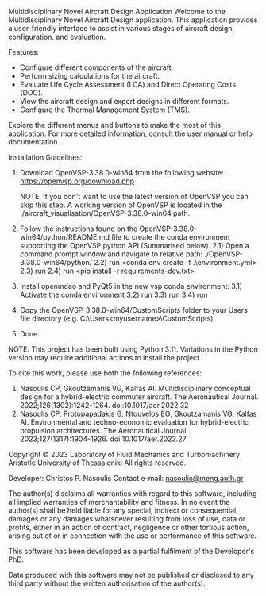 Multidisciplinary Novel Aircraft Design Application
Welcome to the Multidisciplinary Novel Aircraft Design application.
This application provides a user-friendly interface to assist in various stages of aircraft design, configuration, and evaluation.
        
Features:
- Configure different components of the aircraft.
- Perform sizing calculations for the aircraft.
- Evaluate Life Cycle Assessment (LCA) and Direct Operating Costs (DOC).
- View the aircraft design and export designs in different formats.
- Configure the Thermal Management System (TMS).
        
Explore the different menus and buttons to make the most of this application.
For more detailed information, consult the user manual or help documentation.

Installation Guidelines:

1) Download OpenVSP-3.38.0-win64 from the following website: https://openvsp.org/download.php

    NOTE: If you don't want to use the latest version of OpenVSP you can skip this step. A working version of OpenVSP is 
    located in the ./aircraft_visualisation/OpenVSP-3.38.0-win64 path.

2) Follow the instructions found on the OpenVSP-3.38.0-win64/python/README.md file to create the conda environment supporting the OpenVSP python API (Summarised below).
    2.1) Open a command prompt window and navigate to relative path: ./OpenVSP-3.38.0-win64/python/
    2.2) run <conda env create -f .\environment.yml>
    2.3) run <conda activate mdhead_vsp>
    2.4) run <pip install -r requirements-dev.txt>

3) Install openmdao and PyQt5 in the new vsp conda environment:
    3.1) Activate the conda environment
    3.2) run <pip install openmdao>
    3.3) run <pip install PyQt5>
    3.4) run <pip install pyDOE2>

4) Copy the OpenVSP-3.38.0-win64/CustomScripts folder to your Users file directory (e.g. C:\Users\<myusername>\CustomScripts)

5) Done.

NOTE: This project has been built using Python 3.11. Variations in the Python version may require additional actions to install the project.

To cite this work, please use both the following references:
1) Nasoulis CP, Gkoutzamanis VG, Kalfas AI. Multidisciplinary conceptual design for a hybrid-electric commuter aircraft. The Aeronautical Journal. 2022;126(1302):1242-1264. doi:10.1017/aer.2022.32
2) Nasoulis CP, Protopapadakis G, Ntouvelos EG, Gkoutzamanis VG, Kalfas AI. Environmental and techno-economic evaluation for hybrid-electric propulsion architectures. The Aeronautical Journal. 2023;127(1317):1904-1926. doi:10.1017/aer.2023.27

Copyright © 2023
Laboratory of Fluid Mechanics and Turbomachinery
Aristotle University of Thessaloniki
All rights reserved.

Developer: Christos P. Nasoulis
Contact e-mail: nasoulic@meng.auth.gr

The author(s) disclaims all warranties with regard to this software,
including all implied warranties of merchantability and fitness.
In no event the author(s) shall be held liable for any special, indirect
or consequential damages or any damages whatsoever resulting from
loss of use, data or profits, either in an action of contract,
negligence or other tortious action, arising out of or in connection
with the use or performance of this software.

This software has been developed as a partial fulfilment of the Developer's PhD.

Data produced with this software may not be published or disclosed to
any third party without the written authorisation of the author(s). 

